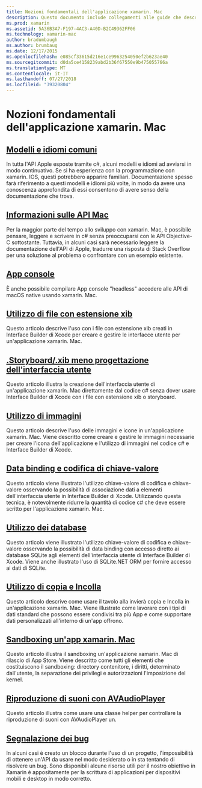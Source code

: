 ```yaml
---
title: Nozioni fondamentali dell'applicazione xamarin. Mac
description: Questo documento include collegamenti alle guide che descrivono vari concetti necessari per comprendere quando si sviluppano applicazioni xamarin. Mac.
ms.prod: xamarin
ms.assetid: 5A36B3A7-F197-4AC3-A40D-B2C49362FF06
ms.technology: xamarin-mac
author: bradumbaugh
ms.author: brumbaug
ms.date: 12/17/2015
ms.openlocfilehash: e085cf33615d216e1ce9963254050ef2b623ae40
ms.sourcegitcommit: d0da5ce4158239abd2b36f67550e9b475055766a
ms.translationtype: MT
ms.contentlocale: it-IT
ms.lasthandoff: 07/27/2018
ms.locfileid: "39320804"
---
```

# <a name="xamarinmac-application-fundamentals"></a>Nozioni fondamentali dell'applicazione xamarin. Mac

## <a name="common-patterns-and-idiomsmacapp-fundamentalspatternsmd"></a>[Modelli e idiomi comuni](~/mac/app-fundamentals/patterns.md)

In tutta l'API Apple esposte tramite c#, alcuni modelli e idiomi ad avviarsi in modo continuativo. Se si ha esperienza con la programmazione con xamarin. IOS, questi potrebbero apparire familiari. Documentazione spesso farà riferimento a questi modelli e idiomi più volte, in modo da avere una conoscenza approfondita di essi consentono di avere senso della documentazione che trova.

## <a name="understanding-mac-apismacapp-fundamentalsmac-apismd"></a>[Informazioni sulle API Mac](~/mac/app-fundamentals/mac-apis.md)

Per la maggior parte del tempo allo sviluppo con xamarin. Mac, è possibile pensare, leggere e scrivere in c# senza preoccuparsi con le API Objective-C sottostante. Tuttavia, in alcuni casi sarà necessario leggere la documentazione dell'API di Apple, tradurre una risposta di Stack Overflow per una soluzione al problema o confrontare con un esempio esistente.

## <a name="console-appsmacapp-fundamentalsconsolemd"></a>[App console](~/mac/app-fundamentals/console.md)

È anche possibile compilare App console "headless" accedere alle API di macOS native usando xamarin. Mac.

## <a name="working-with-xib-filesmacapp-fundamentalsxibmd"></a>[Utilizzo di file con estensione xib](~/mac/app-fundamentals/xib.md)

Questo articolo descrive l'uso con i file con estensione xib creati in Interface Builder di Xcode per creare e gestire le interfacce utente per un'applicazione xamarin. Mac.

## <a name="storyboardxib-less-user-interface-designmacapp-fundamentalsxibless-uimd"></a>[.Storyboard/.xib meno progettazione dell'interfaccia utente](~/mac/app-fundamentals/xibless-ui.md)

Questo articolo illustra la creazione dell'interfaccia utente di un'applicazione xamarin. Mac direttamente dal codice c# senza dover usare Interface Builder di Xcode con i file con estensione xib o storyboard.

## <a name="working-with-imagesmacapp-fundamentalsimagemd"></a>[Utilizzo di immagini](~/mac/app-fundamentals/image.md)

Questo articolo descrive l'uso delle immagini e icone in un'applicazione xamarin. Mac. Viene descritto come creare e gestire le immagini necessarie per creare l'icona dell'applicazione e l'utilizzo di immagini nel codice c# e Interface Builder di Xcode.

## <a name="data-binding-and-key-value-codingmacapp-fundamentalsdatabindingmd"></a>[Data binding e codifica di chiave-valore](~/mac/app-fundamentals/databinding.md)

Questo articolo viene illustrato l'utilizzo chiave-valore di codifica e chiave-valore osservando la possibilità di associazione dati a elementi dell'interfaccia utente in Interface Builder di Xcode. Utilizzando questa tecnica, è notevolmente ridurre la quantità di codice c# che deve essere scritto per l'applicazione xamarin. Mac. 

## <a name="working-with-databasesmacapp-fundamentalsdatabasesmd"></a>[Utilizzo dei database](~/mac/app-fundamentals/databases.md)

Questo articolo viene illustrato l'utilizzo chiave-valore di codifica e chiave-valore osservando la possibilità di data binding con accesso diretto ai database SQLite agli elementi dell'interfaccia utente di Interface Builder di Xcode. Viene anche illustrato l'uso di SQLite.NET ORM per fornire accesso ai dati di SQLite.

## <a name="working-with-copy-and-pastemacapp-fundamentalscopy-pastemd"></a>[Utilizzo di copia e Incolla](~/mac/app-fundamentals/copy-paste.md)

Questo articolo descrive come usare il tavolo alla invierà copia e Incolla in un'applicazione xamarin. Mac. Viene illustrato come lavorare con i tipi di dati standard che possono essere condivisi tra più App e come supportare dati personalizzati all'interno di un'app offrono.

## <a name="sandboxing-a-xamarinmac-appmacapp-fundamentalssandboxingmd"></a>[Sandboxing un'app xamarin. Mac](~/mac/app-fundamentals/sandboxing.md)

Questo articolo illustra il sandboxing un'applicazione xamarin. Mac di rilascio di App Store. Viene descritto come tutti gli elementi che costituiscono il sandboxing: directory contenitore, i diritti, determinato dall'utente, la separazione dei privilegi e autorizzazioni l'imposizione del kernel.

## <a name="playing-sound-with-avaudioplayermacapp-fundamentalssoundsmd"></a>[Riproduzione di suoni con AVAudioPlayer](~/mac/app-fundamentals/sounds.md)

Questo articolo illustra come usare una classe helper per controllare la riproduzione di suoni con AVAudioPlayer un.

## <a name="reporting-bugsmacapp-fundamentalstroubleshootingmd"></a>[Segnalazione dei bug](~/mac/app-fundamentals/troubleshooting.md)

In alcuni casi è creato un blocco durante l'uso di un progetto, l'impossibilità di ottenere un'API da usare nel modo desiderato o in sta tentando di risolvere un bug. Sono disponibili alcune risorse utili per il nostro obiettivo in Xamarin è appositamente per la scrittura di applicazioni per dispositivi mobili e desktop in modo corretto.
